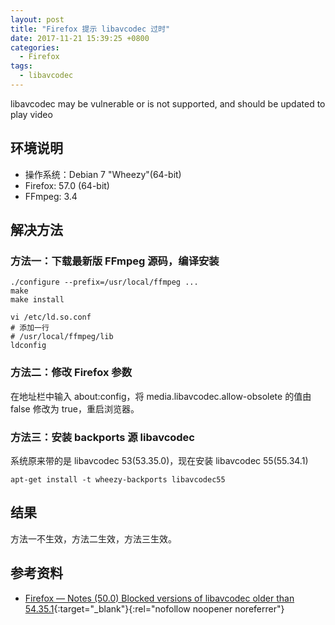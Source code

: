 ```yaml
---
layout: post
title: "Firefox 提示 libavcodec 过时"
date: 2017-11-21 15:39:25 +0800
categories:
  - Firefox
tags:
  - libavcodec
---
```


libavcodec may be vulnerable or is not supported, and should be updated to play video

## 环境说明  

* 操作系统：Debian 7 "Wheezy"(64-bit)
* Firefox: 57.0 (64-bit)
* FFmpeg: 3.4

## 解决方法

### 方法一：下载最新版 FFmpeg 源码，编译安装

```
./configure --prefix=/usr/local/ffmpeg ...
make
make install

vi /etc/ld.so.conf
# 添加一行
# /usr/local/ffmpeg/lib
ldconfig
```

### 方法二：修改 Firefox 参数

在地址栏中输入 about:config，将 media.libavcodec.allow-obsolete 的值由 false 修改为 true，重启浏览器。

### 方法三：安装 backports 源 libavcodec

系统原来带的是 libavcodec 53(53.35.0)，现在安装 libavcodec 55(55.34.1)

```
apt-get install -t wheezy-backports libavcodec55
```
<!-- more -->

## 结果  

方法一不生效，方法二生效，方法三生效。

## 参考资料

- [Firefox —  Notes (50.0) Blocked versions of libavcodec older than 54.35.1](https://www.mozilla.org/en-US/firefox/50.0/releasenotes/){:target="_blank"}{:rel="nofollow noopener noreferrer"}
